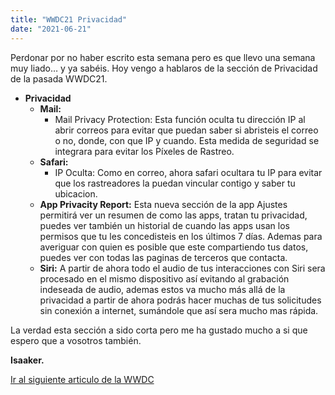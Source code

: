 ```yaml
---
title: "WWDC21 Privacidad"
date: "2021-06-21"
---
```


Perdonar por no haber escrito esta semana pero es que llevo una semana muy liado… y ya sabéis. Hoy vengo a hablaros de la sección de Privacidad de la pasada WWDC21.

- **Privacidad**
    - **Mail:**
        - Mail Privacy Protection: Esta función oculta tu dirección IP al abrir correos para evitar que puedan saber si abristeis el correo o no, donde, con que IP y cuando. Esta medida de seguridad se integrara para evitar los Píxeles de Rastreo.
    - **Safari:**
        - IP Oculta: Como en correo, ahora safari ocultara tu IP para evitar que los rastreadores la puedan vincular contigo y saber tu ubicacion.
    - **App Privacity Report:** Esta nueva sección de la app Ajustes permitirá ver un resumen de como las apps, tratan tu privacidad, puedes ver también un historial de cuando las apps usan los permisos que tu les concedisteis en los últimos 7 días. Ademas para averiguar con quien es posible que este compartiendo tus datos, puedes ver con todas las paginas de terceros que contacta.
    - **Siri:** A partir de ahora todo el audio de tus interacciones con Siri sera procesado en el mismo dispositivo así evitando al grabación indeseada de audio, ademas estos va mucho más allá de la privacidad a partir de ahora podrás hacer muchas de tus solicitudes sin conexión a internet, sumándole que así sera mucho mas rápida.

La verdad esta sección a sido corta pero me ha gustado mucho a si que espero que a vosotros también.

**Isaaker.**

[Ir al siguiente articulo de la WWDC](https://piscinadeentropia.es/icloud-wwdc21/)
